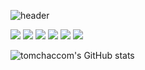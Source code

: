 

![header](https://capsule-render.vercel.app/api?type=waving&color=auto&height=300&section=header&text=tomchaccom&fontSize=90&animation=fadeIn&fontAlignY=38&desc=Welcome%20to%20my%20GitHub%20Profile!&descAlignY=51&descAlign=62)


<img src="https://img.shields.io/badge/java-%23007396.svg?&style=for-the-badge&logo=java&logoColor=white" /> <img src="https://img.shields.io/badge/python-%233776AB.svg?&style=for-the-badge&logo=python&logoColor=white" /> <img src="https://img.shields.io/badge/spring-%236DB33F.svg?&style=for-the-badge&logo=spring&logoColor=white" /> <img src="https://img.shields.io/badge/Spring Boot-%236DB33F.svg?&style=for-the-badge&logo=springboot&logoColor=white" /> <img src="https://img.shields.io/badge/LangChain-%231C3C3C.svg?&style=for-the-badge&logo=langchain&logoColor=white" /> <img src="https://img.shields.io/badge/LangGraph-%231C3C3C.svg?&style=for-the-badge&logo=langchain&logoColor=white" />

![tomchaccom's GitHub stats](https://github-readme-stats.vercel.app/api?username=tomchaccom&show_icons=true&theme=radical&show=reviews,prs_merged,prs_merged_percentage)

